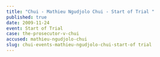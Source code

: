 ```yaml
---
title: "Chui - Mathieu Ngudjolo Chui - Start of Trial "
published: true
date: 2009-11-24
event: Start of Trial
case: the-prosecutor-v-chui
accused: mathieu-ngudjolo-chui
slug: chui-events-mathieu-ngudjolo-chui-start-of trial
---
```

